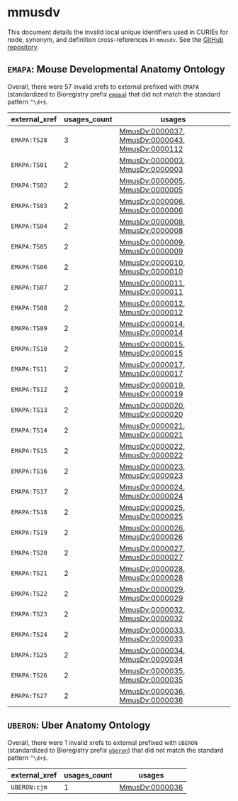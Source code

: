 # mmusdv

This document details the invalid local unique identifiers used in CURIEs
for node, synonym, and definition cross-references in `mmusdv`. See the [GitHub repository](https://github.com/obophenotype/developmental-stage-ontologies).


## `EMAPA`: Mouse Developmental Anatomy Ontology

Overall, there were 57 invalid
xrefs to external prefixed with `EMAPA` (standardized to Bioregistry
prefix [`emapa`](https://bioregistry.io/emapa)) that
did not match the standard pattern `^\d+$`.

| external_xref   |   usages_count | usages                                                                                                                                                                    |
|-----------------|----------------|---------------------------------------------------------------------------------------------------------------------------------------------------------------------------|
| `EMAPA:TS28`    |              3 | [MmusDv:0000037](https://bioregistry.io/MmusDv:0000037), [MmusDv:0000043](https://bioregistry.io/MmusDv:0000043), [MmusDv:0000112](https://bioregistry.io/MmusDv:0000112) |
| `EMAPA:TS01`    |              2 | [MmusDv:0000003](https://bioregistry.io/MmusDv:0000003), [MmusDv:0000003](https://bioregistry.io/MmusDv:0000003)                                                          |
| `EMAPA:TS02`    |              2 | [MmusDv:0000005](https://bioregistry.io/MmusDv:0000005), [MmusDv:0000005](https://bioregistry.io/MmusDv:0000005)                                                          |
| `EMAPA:TS03`    |              2 | [MmusDv:0000006](https://bioregistry.io/MmusDv:0000006), [MmusDv:0000006](https://bioregistry.io/MmusDv:0000006)                                                          |
| `EMAPA:TS04`    |              2 | [MmusDv:0000008](https://bioregistry.io/MmusDv:0000008), [MmusDv:0000008](https://bioregistry.io/MmusDv:0000008)                                                          |
| `EMAPA:TS05`    |              2 | [MmusDv:0000009](https://bioregistry.io/MmusDv:0000009), [MmusDv:0000009](https://bioregistry.io/MmusDv:0000009)                                                          |
| `EMAPA:TS06`    |              2 | [MmusDv:0000010](https://bioregistry.io/MmusDv:0000010), [MmusDv:0000010](https://bioregistry.io/MmusDv:0000010)                                                          |
| `EMAPA:TS07`    |              2 | [MmusDv:0000011](https://bioregistry.io/MmusDv:0000011), [MmusDv:0000011](https://bioregistry.io/MmusDv:0000011)                                                          |
| `EMAPA:TS08`    |              2 | [MmusDv:0000012](https://bioregistry.io/MmusDv:0000012), [MmusDv:0000012](https://bioregistry.io/MmusDv:0000012)                                                          |
| `EMAPA:TS09`    |              2 | [MmusDv:0000014](https://bioregistry.io/MmusDv:0000014), [MmusDv:0000014](https://bioregistry.io/MmusDv:0000014)                                                          |
| `EMAPA:TS10`    |              2 | [MmusDv:0000015](https://bioregistry.io/MmusDv:0000015), [MmusDv:0000015](https://bioregistry.io/MmusDv:0000015)                                                          |
| `EMAPA:TS11`    |              2 | [MmusDv:0000017](https://bioregistry.io/MmusDv:0000017), [MmusDv:0000017](https://bioregistry.io/MmusDv:0000017)                                                          |
| `EMAPA:TS12`    |              2 | [MmusDv:0000019](https://bioregistry.io/MmusDv:0000019), [MmusDv:0000019](https://bioregistry.io/MmusDv:0000019)                                                          |
| `EMAPA:TS13`    |              2 | [MmusDv:0000020](https://bioregistry.io/MmusDv:0000020), [MmusDv:0000020](https://bioregistry.io/MmusDv:0000020)                                                          |
| `EMAPA:TS14`    |              2 | [MmusDv:0000021](https://bioregistry.io/MmusDv:0000021), [MmusDv:0000021](https://bioregistry.io/MmusDv:0000021)                                                          |
| `EMAPA:TS15`    |              2 | [MmusDv:0000022](https://bioregistry.io/MmusDv:0000022), [MmusDv:0000022](https://bioregistry.io/MmusDv:0000022)                                                          |
| `EMAPA:TS16`    |              2 | [MmusDv:0000023](https://bioregistry.io/MmusDv:0000023), [MmusDv:0000023](https://bioregistry.io/MmusDv:0000023)                                                          |
| `EMAPA:TS17`    |              2 | [MmusDv:0000024](https://bioregistry.io/MmusDv:0000024), [MmusDv:0000024](https://bioregistry.io/MmusDv:0000024)                                                          |
| `EMAPA:TS18`    |              2 | [MmusDv:0000025](https://bioregistry.io/MmusDv:0000025), [MmusDv:0000025](https://bioregistry.io/MmusDv:0000025)                                                          |
| `EMAPA:TS19`    |              2 | [MmusDv:0000026](https://bioregistry.io/MmusDv:0000026), [MmusDv:0000026](https://bioregistry.io/MmusDv:0000026)                                                          |
| `EMAPA:TS20`    |              2 | [MmusDv:0000027](https://bioregistry.io/MmusDv:0000027), [MmusDv:0000027](https://bioregistry.io/MmusDv:0000027)                                                          |
| `EMAPA:TS21`    |              2 | [MmusDv:0000028](https://bioregistry.io/MmusDv:0000028), [MmusDv:0000028](https://bioregistry.io/MmusDv:0000028)                                                          |
| `EMAPA:TS22`    |              2 | [MmusDv:0000029](https://bioregistry.io/MmusDv:0000029), [MmusDv:0000029](https://bioregistry.io/MmusDv:0000029)                                                          |
| `EMAPA:TS23`    |              2 | [MmusDv:0000032](https://bioregistry.io/MmusDv:0000032), [MmusDv:0000032](https://bioregistry.io/MmusDv:0000032)                                                          |
| `EMAPA:TS24`    |              2 | [MmusDv:0000033](https://bioregistry.io/MmusDv:0000033), [MmusDv:0000033](https://bioregistry.io/MmusDv:0000033)                                                          |
| `EMAPA:TS25`    |              2 | [MmusDv:0000034](https://bioregistry.io/MmusDv:0000034), [MmusDv:0000034](https://bioregistry.io/MmusDv:0000034)                                                          |
| `EMAPA:TS26`    |              2 | [MmusDv:0000035](https://bioregistry.io/MmusDv:0000035), [MmusDv:0000035](https://bioregistry.io/MmusDv:0000035)                                                          |
| `EMAPA:TS27`    |              2 | [MmusDv:0000036](https://bioregistry.io/MmusDv:0000036), [MmusDv:0000036](https://bioregistry.io/MmusDv:0000036)                                                          |

## `UBERON`: Uber Anatomy Ontology

Overall, there were 1 invalid
xrefs to external prefixed with `UBERON` (standardized to Bioregistry
prefix [`uberon`](https://bioregistry.io/uberon)) that
did not match the standard pattern `^\d+$`.

| external_xref   |   usages_count | usages                                                  |
|-----------------|----------------|---------------------------------------------------------|
| `UBERON:cjm`    |              1 | [MmusDv:0000036](https://bioregistry.io/MmusDv:0000036) |

